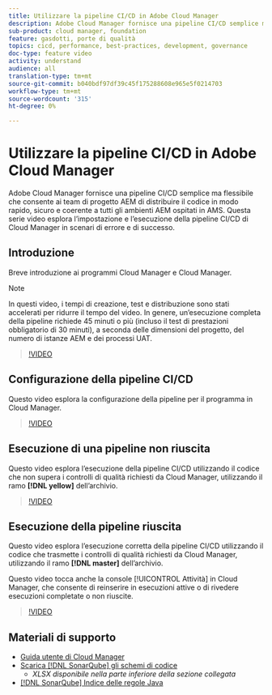 ```yaml
---
title: Utilizzare la pipeline CI/CD in Adobe Cloud Manager
description: Adobe Cloud Manager fornisce una pipeline CI/CD semplice ma flessibile che consente ai team di progetto AEM di distribuire il codice in modo rapido, sicuro e coerente a tutti gli ambienti AEM ospitati in AMS. Questa serie video esplora l’impostazione e l’esecuzione della pipeline CI/CD di Cloud Manager in scenari di errore e di successo.
sub-product: cloud manager, foundation
feature: gasdotti, porte di qualità
topics: cicd, performance, best-practices, development, governance
doc-type: feature video
activity: understand
audience: all
translation-type: tm+mt
source-git-commit: b040bdf97df39c45f175288608e965e5f0214703
workflow-type: tm+mt
source-wordcount: '315'
ht-degree: 0%

---
```



# Utilizzare la pipeline CI/CD in Adobe Cloud Manager

Adobe Cloud Manager fornisce una pipeline CI/CD semplice ma flessibile che consente ai team di progetto AEM di distribuire il codice in modo rapido, sicuro e coerente a tutti gli ambienti AEM ospitati in AMS. Questa serie video esplora l’impostazione e l’esecuzione della pipeline CI/CD di Cloud Manager in scenari di errore e di successo.

## Introduzione

Breve introduzione ai programmi Cloud Manager e Cloud Manager.

>[!NOTE]
>
>In questi video, i tempi di creazione, test e distribuzione sono stati accelerati per ridurre il tempo del video. In genere, un’esecuzione completa della pipeline richiede 45 minuti o più (incluso il test di prestazioni obbligatorio di 30 minuti), a seconda delle dimensioni del progetto, del numero di istanze AEM e dei processi UAT.

>[!VIDEO](https://video.tv.adobe.com/v/23082/?quality=12&learn=on)

## Configurazione della pipeline CI/CD

Questo video esplora la configurazione della pipeline per il programma in Cloud Manager.

>[!VIDEO](https://video.tv.adobe.com/v/23083/?quality=12&learn=on)

## Esecuzione di una pipeline non riuscita

Questo video esplora l’esecuzione della pipeline CI/CD utilizzando il codice che non supera i controlli di qualità richiesti da Cloud Manager, utilizzando il ramo **[!DNL yellow]** dell’archivio.

>[!VIDEO](https://video.tv.adobe.com/v/23084/?quality=12&learn=on)

## Esecuzione della pipeline riuscita

Questo video esplora l’esecuzione corretta della pipeline CI/CD utilizzando il codice che trasmette i controlli di qualità richiesti da Cloud Manager, utilizzando il ramo **[!DNL master]** dell’archivio.

Questo video tocca anche la console [!UICONTROL Attività] in Cloud Manager, che consente di reinserire in esecuzioni attive o di rivedere esecuzioni completate o non riuscite.

>[!VIDEO](https://video.tv.adobe.com/v/23085/?quality=12&learn=on)

## Materiali di supporto

* [Guida utente di Cloud Manager](https://helpx.adobe.com/experience-manager/cloud-manager/user-guide.html)
* [Scarica  [!DNL SonarQube] gli schemi di codice](https://helpx.adobe.com/experience-manager/cloud-manager/using/understand-your-test-results.html#CodeQualityTesting)
   * *XLSX disponibile nella parte inferiore della sezione collegata*
* [[!DNL SonarQube] Indice delle regole Java](https://rules.sonarsource.com/java/)
